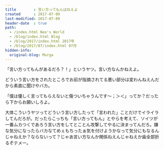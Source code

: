 ```yaml
---
title        : 言い方ってもんはねえよ
created      : 2017-07-09
last-modified: 2017-07-09
header-date  : true
path:
  - /index.html Neo's World
  - /blog/index.html Blog
  - /blog/2017/index.html 2017年
  - /blog/2017/07/index.html 07月
hidden-info:
  original-blog: Murga
---
```


「言い方ってもんがあるだろ？！」というヤツ。言い方なんかねえよ。

どういう言い方をされたところでお前が指摘されてる悪い部分は変わんねえんだから素直に聞けやバカ。

「僕は優しく言ってもらえないと傷ついちゃうんです～；＞＜」ってか？だったら下からお願いしろよ。

大体こういうヤツってどういう言い方したって「言われた」ことだけでイライラしてんだろが。だったらこっちも「言い方ってもん」とやらを考えて、ソイツが一番ムカつくであろう言い方をしてとことん攻撃してやるに決まってんだろ。嫌な気分になったらバカなてめぇもちったぁ気を付けようかなって気分にもなるんじゃねえか？ならないって？じゃあ言い方なんか関係ねえんじゃねえか歯全部折るぞテメー。
